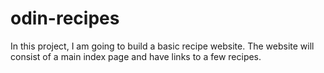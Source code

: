 # odin-recipes

In this project, I am going to build a basic recipe website. The website will consist of a main index page and have links to a few recipes.